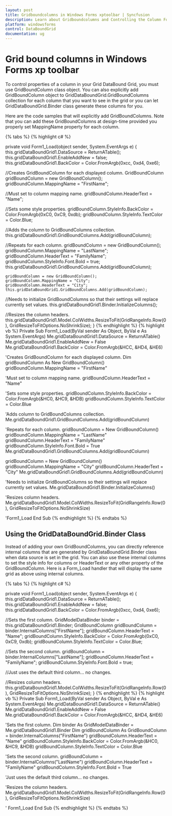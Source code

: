 ```yaml
---
layout: post
title: Gridboundcolumns in Windows Forms xptoolbar | Syncfusion
description: Learn about Gridboundcolumns and Controlling the Column Format support in Syncfusion Windows Forms GridDataBoundGrid(Classic) control and more details.
platform: windowsforms
control: DataBoundGrid
documentation: ug
---
```


# Grid bound columns in Windows Forms xp toolbar

To control properties of a column in your Grid DataBound Grid, you must use GridBoundColumn class object. You can also explicitly add GridBoundColumn object to GridDataBoundGrid.GridBoundColumns collection for each column that you want to see in the grid or you can let GridDataBoundGrid.Binder class generate these columns for you. 

Here are the code samples that will explicitly add GridBoundColumns. Note that you can add these GridBoundColumns at design-time provided you properly set MappingName property for each column.

{% tabs %}
{% highlight c# %}

private void Form1_Load(object sender, System.EventArgs e)
{
    this.gridDataBoundGrid1.DataSource = ReturnATable();
    this.gridDataBoundGrid1.EnableAddNew = false;
    this.gridDataBoundGrid1.BackColor = Color.FromArgb(0xcc, 0xd4, 0xe6);

//Creates GridBoundColumn for each displayed column.
    GridBoundColumn gridBoundColumn = new GridBoundColumn();
    gridBoundColumn.MappingName = "FirstName";  

//Must set to column mapping name.
    gridBoundColumn.HeaderText = "Name";

//Sets some style properties.
    gridBoundColumn.StyleInfo.BackColor = Color.FromArgb(0xC0, 0xC9, 0xdb);
    gridBoundColumn.StyleInfo.TextColor = Color.Blue;

//Adds the column to GridBoundColumns collection.
    this.gridDataBoundGrid1.GridBoundColumns.Add(gridBoundColumn);

//Repeats for each column.
    gridBoundColumn = new GridBoundColumn();
    gridBoundColumn.MappingName = "LastName";
    gridBoundColumn.HeaderText = "FamilyName";
    gridBoundColumn.StyleInfo.Font.Bold = true;
    this.gridDataBoundGrid1.GridBoundColumns.Add(gridBoundColumn);

    gridBoundColumn = new GridBoundColumn();
    gridBoundColumn.MappingName = "City";
    gridBoundColumn.HeaderText = "City";
    this.gridDataBoundGrid1.GridBoundColumns.Add(gridBoundColumn);

//Needs to initialize GridBoundColumns so that their settings will replace currently set values.
    this.gridDataBoundGrid1.Binder.InitializeColumns();

//Resizes the column headers.
    this.gridDataBoundGrid1.Model.ColWidths.ResizeToFit(GridRangeInfo.Row(0), GridResizeToFitOptions.NoShrinkSize);
}
{% endhighlight  %}
{% highlight vb %}
Private Sub Form1_Load(ByVal sender As Object, ByVal e As System.EventArgs)
Me.gridDataBoundGrid1.DataSource = ReturnATable()
Me.gridDataBoundGrid1.EnableAddNew = False
Me.gridDataBoundGrid1.BackColor = Color.FromArgb(&HCC, &HD4, &HE6)

'Creates GridBoundColumn for each displayed column.
Dim gridBoundColumn As New GridBoundColumn()
gridBoundColumn.MappingName = "FirstName"

'Must set to column mapping name.
gridBoundColumn.HeaderText = "Name"

'Sets some style properties.
gridBoundColumn.StyleInfo.BackColor = Color.FromArgb(&HC0, &HC9, &HDB)
gridBoundColumn.StyleInfo.TextColor = Color.Blue

'Adds column to GridBoundColumns collection.
Me.gridDataBoundGrid1.GridBoundColumns.Add(gridBoundColumn)

'Repeats for each column.
gridBoundColumn = New GridBoundColumn()
gridBoundColumn.MappingName = "LastName"
gridBoundColumn.HeaderText = "FamilyName"
gridBoundColumn.StyleInfo.Font.Bold = True
Me.gridDataBoundGrid1.GridBoundColumns.Add(gridBoundColumn)

gridBoundColumn = New GridBoundColumn()
gridBoundColumn.MappingName = "City"
gridBoundColumn.HeaderText = "City"
Me.gridDataBoundGrid1.GridBoundColumns.Add(gridBoundColumn)

'Needs to initialize GridBoundColumns so their settings will replace currently set values.
Me.gridDataBoundGrid1.Binder.InitializeColumns()

'Resizes column headers.
Me.gridDataBoundGrid1.Model.ColWidths.ResizeToFit(GridRangeInfo.Row(0), GridResizeToFitOptions.NoShrinkSize)

'Form1_Load
End Sub
{% endhighlight  %}
{% endtabs %}

## Using the GridDataBoundGrid.Binder Class

Instead of adding your own GridBoundColumns, you can directly reference internal columns that are generated by GridDataBoundGrid.Binder class when data source is set in the grid. You can also use these internal columns to set the style info for columns or HeaderText or any other property of the GridBoundColumn. Here is a Form_Load handler that will display the same grid as above using internal columns.

{% tabs %}
{% highlight c# %}

private void Form1_Load(object sender, System.EventArgs e)
{
    this.gridDataBoundGrid1.DataSource = ReturnATable();
    this.gridDataBoundGrid1.EnableAddNew = false;
    this.gridDataBoundGrid1.BackColor = Color.FromArgb(0xcc, 0xd4, 0xe6);

//Sets the first column.
    GridModelDataBinder binder = this.gridDataBoundGrid1.Binder;
    GridBoundColumn gridBoundColumn = binder.InternalColumns["FirstName"];
    gridBoundColumn.HeaderText = "Name";
    gridBoundColumn.StyleInfo.BackColor = Color.FromArgb(0xC0, 0xC9, 0xdb);
    gridBoundColumn.StyleInfo.TextColor = Color.Blue;

//Sets the second column.
    gridBoundColumn = binder.InternalColumns["LastName"];
    gridBoundColumn.HeaderText = "FamilyName";
    gridBoundColumn.StyleInfo.Font.Bold = true;

//Just uses the default third column... no changes.

//Resizes column headers.
    this.gridDataBoundGrid1.Model.ColWidths.ResizeToFit(GridRangeInfo.Row(0), GridResizeToFitOptions.NoShrinkSize);
}
{% endhighlight  %}
{% highlight vb %}
Private Sub Form1_Load(ByVal sender As Object, ByVal e As System.EventArgs)
Me.gridDataBoundGrid1.DataSource = ReturnATable()
Me.gridDataBoundGrid1.EnableAddNew = False
Me.gridDataBoundGrid1.BackColor = Color.FromArgb(&HCC, &HD4, &HE6)

'Sets the first column.
Dim binder As GridModelDataBinder = Me.gridDataBoundGrid1.Binder
Dim gridBoundColumn As GridBoundColumn = binder.InternalColumns("FirstName")
gridBoundColumn.HeaderText = "Name"
gridBoundColumn.StyleInfo.BackColor = Color.FromArgb(&HC0, &HC9, &HDB)
gridBoundColumn.StyleInfo.TextColor = Color.Blue

'Sets the second column.
gridBoundColumn = binder.InternalColumns("LastName")
gridBoundColumn.HeaderText = "FamilyName"
gridBoundColumn.StyleInfo.Font.Bold = True

'Just uses the default third column... no changes.

'Resizes the column headers.
Me.gridDataBoundGrid1.Model.ColWidths.ResizeToFit(GridRangeInfo.Row(0), GridResizeToFitOptions.NoShrinkSize)

' Form1_Load
End Sub 
{% endhighlight  %}
{% endtabs %}
